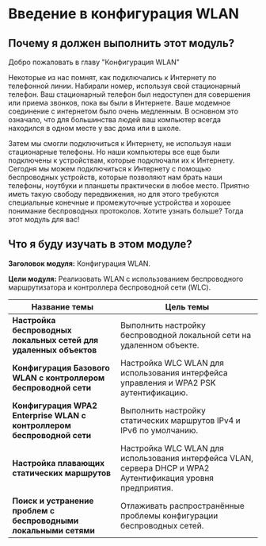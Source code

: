 # Введение в конфигурация WLAN

<!-- 13.0.1-->
## Почему я должен выполнить этот модуль?
Добро пожаловать в главу "Конфигурация WLAN"

Некоторые из нас помнят, как подключались к Интернету по телефонной линии. Набирали номер, используя свой стационарный телефон. Ваш стационарный телефон был недоступен для совершения или приема звонков, пока вы были в Интернете. Ваше модемное соединение с интернетом было очень медленным. В основном это означало, что для большинства людей ваш компьютер всегда находился в одном месте у вас дома или в школе.

Затем мы смогли подключиться к Интернету, не используя наши стационарные телефоны. Но наши компьютеры все еще были подключены к устройствам, которые подключали их к Интернету. Сегодня мы можем подключиться к Интернету с помощью беспроводных устройств, которые позволяют нам брать наши телефоны, ноутбуки и планшеты практически в любое место. Приятно иметь такую свободу передвижения, но для этого требуются специальные конечные и промежуточные устройства и хорошее понимание беспроводных протоколов. Хотите узнать больше? Тогда этот модуль для вас!

<!-- 13.0.2-->
## Что я буду изучать в этом модуле?

**Заголовок модуля:** Конфигурация WLAN.

**Цели модуля:** Реализовать WLAN с использованием беспроводного маршрутизатора и контроллера беспроводной сети (WLC).

| **Название темы** | **Цель темы** |
| --- | --- |
| **Настройка беспроводных локальных сетей для удаленных объектов** | Выполнить настройку беспроводной локальной сети на удаленном объекте. |
| **Конфигурация Базового WLAN с контроллером беспроводной сети** | Настройка WLC WLAN для использования интерфейса управления и WPA2 PSK аутентификацию. |
| **Конфигурация WPA2 Enterprise WLAN с контроллером беспроводной сети** | Выполнить настройку статических маршрутов IPv4 и IPv6 по умолчанию. |
| **Настройка плавающих статических маршрутов** | Настройка WLC WLAN для использования интерфейса VLAN, сервера DHCP и WPA2 Аутентификация уровня предприятия. |
| **Поиск и устранение проблем с беспроводными локальными сетями** | Отлаживать распространённые проблемы конфигурации беспроводных сетей. |